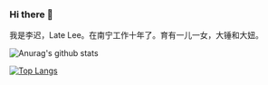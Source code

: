 ### Hi there 👋
我是李迟，Late Lee。在南宁工作十年了。育有一儿一女，大锤和大妞。

![Anurag's github stats](https://github-readme-stats.vercel.app/api?username=latelee&show_icons=true&theme=radical)

[![Top Langs](https://github-readme-stats.vercel.app/api/top-langs/?username=latelee&layout=compact)](https://github.com/latelee/)

<!--
**latelee/latelee** is a ✨ _special_ ✨ repository because its `README.md` (this file) appears on your GitHub profile.

Here are some ideas to get you started:

- 🔭 I’m currently working on ...
- 🌱 I’m currently learning ...
- 👯 I’m looking to collaborate on ...
- 🤔 I’m looking for help with ...
- 💬 Ask me about ...
- 📫 How to reach me: ...
- 😄 Pronouns: ...
- ⚡ Fun fact: ...
-->
